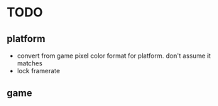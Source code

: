 # TODO

## platform

* convert from game pixel color format for platform. don't assume it matches
* lock framerate

## game
